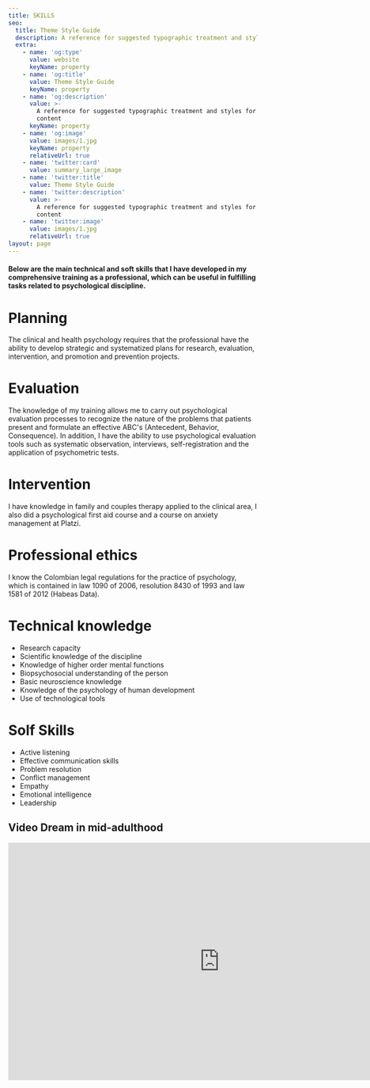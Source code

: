 ```yaml
---
title: SKILLS
seo:
  title: Theme Style Guide
  description: A reference for suggested typographic treatment and styles for your content
  extra:
    - name: 'og:type'
      value: website
      keyName: property
    - name: 'og:title'
      value: Theme Style Guide
      keyName: property
    - name: 'og:description'
      value: >-
        A reference for suggested typographic treatment and styles for your
        content
      keyName: property
    - name: 'og:image'
      value: images/1.jpg
      keyName: property
      relativeUrl: true
    - name: 'twitter:card'
      value: summary_large_image
    - name: 'twitter:title'
      value: Theme Style Guide
    - name: 'twitter:description'
      value: >-
        A reference for suggested typographic treatment and styles for your
        content
    - name: 'twitter:image'
      value: images/1.jpg
      relativeUrl: true
layout: page
---
```

#### Below are the main technical and soft skills that I have developed in my comprehensive training as a professional, which can be useful in fulfilling tasks related to psychological discipline.

# Planning

The clinical and health psychology requires that the professional have the ability to develop strategic and systematized plans for research, evaluation, intervention, and promotion and prevention projects.

# Evaluation

The knowledge of my training allows me to carry out psychological evaluation processes to recognize the nature of the problems that patients present and formulate an effective ABC's (Antecedent, Behavior, Consequence). In addition, I have the ability to use psychological evaluation tools such as systematic observation, interviews, self-registration and the application of psychometric tests.

# Intervention

I have knowledge in family and couples therapy applied to the clinical area, I also did a psychological first aid course and a course on anxiety management at Platzi.

# Professional ethics

I know the Colombian legal regulations for the practice of psychology, which is contained in law 1090 of 2006, resolution 8430 of 1993 and law 1581 of 2012 (Habeas Data).

# Technical knowledge

*   Research capacity
*   Scientific knowledge of the discipline
*   Knowledge of higher order mental functions
*   Biopsychosocial understanding of the person
*   Basic neuroscience knowledge
*   Knowledge of the psychology of human development
*   Use of technological tools

# Solf Skills

*   Active listening
*   Effective communication skills
*   Problem resolution
*   Conflict management
*   Empathy
*   Emotional intelligence
*   Leadership

## Video Dream in mid-adulthood 
<iframe width="853" height="480" src="https://www.youtube.com/embed/EdmllRhUAcE" title="YouTube video player" frameborder="0" allow="accelerometer; autoplay; clipboard-write; encrypted-media; gyroscope; picture-in-picture" allowfullscreen></iframe